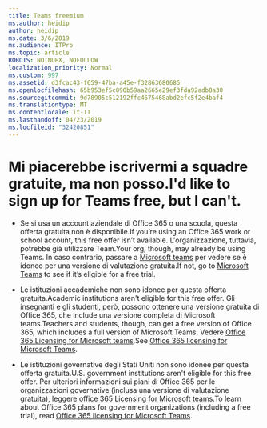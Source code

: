 ```yaml
---
title: Teams freemium
ms.author: heidip
author: heidip
ms.date: 3/6/2019
ms.audience: ITPro
ms.topic: article
ROBOTS: NOINDEX, NOFOLLOW
localization_priority: Normal
ms.custom: 997
ms.assetid: d3fcac43-f659-47ba-a45e-f32863680685
ms.openlocfilehash: 65b953ef5c090b59aa2665e29ef3fda92adb8a30
ms.sourcegitcommit: 9d78905c512192ffc4675468abd2efc5f2e4baf4
ms.translationtype: MT
ms.contentlocale: it-IT
ms.lasthandoff: 04/23/2019
ms.locfileid: "32420851"
---
```

# <a name="id-like-to-sign-up-for-teams-free-but-i-cant"></a><span data-ttu-id="538e2-102">Mi piacerebbe iscrivermi a squadre gratuite, ma non posso.</span><span class="sxs-lookup"><span data-stu-id="538e2-102">I'd like to sign up for Teams free, but I can't.</span></span>

- <span data-ttu-id="538e2-103">Se si usa un account aziendale di Office 365 o una scuola, questa offerta gratuita non è disponibile.</span><span class="sxs-lookup"><span data-stu-id="538e2-103">If you’re using an Office 365 work or school account, this free offer isn’t available.</span></span> <span data-ttu-id="538e2-104">L'organizzazione, tuttavia, potrebbe già utilizzare Team.</span><span class="sxs-lookup"><span data-stu-id="538e2-104">Your org, though, may already be using Teams.</span></span> <span data-ttu-id="538e2-105">In caso contrario, passare a [Microsoft teams](https://products.office.com/en-us/microsoft-teams/group-chat-software) per vedere se è idoneo per una versione di valutazione gratuita.</span><span class="sxs-lookup"><span data-stu-id="538e2-105">If not, go to [Microsoft Teams](https://products.office.com/en-us/microsoft-teams/group-chat-software) to see if it’s eligible for a free trial.</span></span>

- <span data-ttu-id="538e2-106">Le istituzioni accademiche non sono idonee per questa offerta gratuita.</span><span class="sxs-lookup"><span data-stu-id="538e2-106">Academic institutions aren't eligible for this free offer.</span></span> <span data-ttu-id="538e2-107">Gli insegnanti e gli studenti, però, possono ottenere una versione gratuita di Office 365, che include una versione completa di Microsoft teams.</span><span class="sxs-lookup"><span data-stu-id="538e2-107">Teachers and students, though, can get a free version of Office 365, which includes a full version of Microsoft Teams.</span></span> <span data-ttu-id="538e2-108">Vedere [Office 365 Licensing for Microsoft teams](https://docs.microsoft.com/microsoftteams/office-365-licensing).</span><span class="sxs-lookup"><span data-stu-id="538e2-108">See [Office 365 licensing for Microsoft Teams](https://docs.microsoft.com/microsoftteams/office-365-licensing).</span></span>

- <span data-ttu-id="538e2-109">Le istituzioni governative degli Stati Uniti non sono idonee per questa offerta gratuita.</span><span class="sxs-lookup"><span data-stu-id="538e2-109">U.S. government institutions aren't eligible for this free offer.</span></span> <span data-ttu-id="538e2-110">Per ulteriori informazioni sui piani di Office 365 per le organizzazioni governative (inclusa una versione di valutazione gratuita), leggere [office 365 Licensing for Microsoft teams](https://docs.microsoft.com/microsoftteams/office-365-licensing).</span><span class="sxs-lookup"><span data-stu-id="538e2-110">To learn about Office 365 plans for government organizations (including a free trial), read [Office 365 licensing for Microsoft Teams](https://docs.microsoft.com/microsoftteams/office-365-licensing).</span></span>


